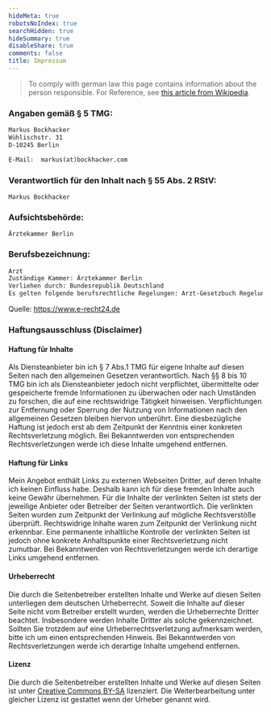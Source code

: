 ```yaml
---
hideMeta: true
robotsNoIndex: true
searchHidden: true
hideSummary: true
disableShare: true
comments: false
title: Impressum
---
```


> To comply with german law this page contains information about the person responsible. For Reference, see [this article from Wikipedia](https://en.wikipedia.org/wiki/Impressum).

### Angaben gemäß § 5 TMG:

```txt
Markus Bockhacker
Wühlischstr. 31
D-10245 Berlin

E-Mail:  markus(at)bockhacker.com
```

### Verantwortlich für den Inhalt nach § 55 Abs. 2 RStV:

`Markus Bockhacker`

### Aufsichtsbehörde:

`Ärztekammer Berlin`

### Berufsbezeichnung:
```txt
Arzt
Zuständige Kammer: Ärztekammer Berlin
Verliehen durch: Bundesrepublik Deutschland
Es gelten folgende berufsrechtliche Regelungen: Arzt-Gesetzbuch Regelungen einsehbar unter: https://www.aekb.de
```

Quelle: https://www.e-recht24.de

### Haftungsausschluss (Disclaimer)

#### Haftung für Inhalte

Als Diensteanbieter bin ich § 7 Abs.1 TMG für eigene Inhalte auf diesen Seiten nach den allgemeinen Gesetzen verantwortlich. Nach §§ 8 bis 10 TMG bin ich als Diensteanbieter jedoch nicht verpflichtet, übermittelte oder gespeicherte fremde Informationen zu überwachen oder nach Umständen zu forschen, die auf eine rechtswidrige Tätigkeit hinweisen. Verpflichtungen zur Entfernung oder Sperrung der Nutzung von Informationen nach den allgemeinen Gesetzen bleiben hiervon unberührt. Eine diesbezügliche Haftung ist jedoch erst ab dem Zeitpunkt der Kenntnis einer konkreten Rechtsverletzung möglich. Bei Bekanntwerden von entsprechenden Rechtsverletzungen werde ich diese Inhalte umgehend entfernen.

#### Haftung für Links

Mein Angebot enthält Links zu externen Webseiten Dritter, auf deren Inhalte ich keinen Einfluss habe. Deshalb kann ich für diese fremden Inhalte auch keine Gewähr übernehmen. Für die Inhalte der verlinkten Seiten ist stets der jeweilige Anbieter oder Betreiber der Seiten verantwortlich. Die verlinkten Seiten wurden zum Zeitpunkt der Verlinkung auf mögliche Rechtsverstöße überprüft. Rechtswidrige Inhalte waren zum Zeitpunkt der Verlinkung nicht erkennbar. Eine permanente inhaltliche Kontrolle der verlinkten Seiten ist jedoch ohne konkrete Anhaltspunkte einer Rechtsverletzung nicht zumutbar. Bei Bekanntwerden von Rechtsverletzungen werde ich derartige Links umgehend entfernen.

#### Urheberrecht

Die durch die Seitenbetreiber erstellten Inhalte und Werke auf diesen Seiten unterliegen dem deutschen Urheberrecht. Soweit die Inhalte auf dieser Seite nicht vom Betreiber erstellt wurden, werden die Urheberrechte Dritter beachtet. Insbesondere werden Inhalte Dritter als solche gekennzeichnet. Sollten Sie trotzdem auf eine Urheberrechtsverletzung aufmerksam werden, bitte ich um einen entsprechenden Hinweis. Bei Bekanntwerden von Rechtsverletzungen werde ich derartige Inhalte umgehend entfernen.

#### Lizenz

Die durch die Seitenbetreiber erstellten Inhalte und Werke auf diesen Seiten ist unter [Creative Commons BY-SA](https://creativecommons.org/licenses/by-sa/3.0/de/) lizenziert. Die Weiterbearbeitung unter gleicher Lizenz ist gestattet wenn der Urheber genannt wird.